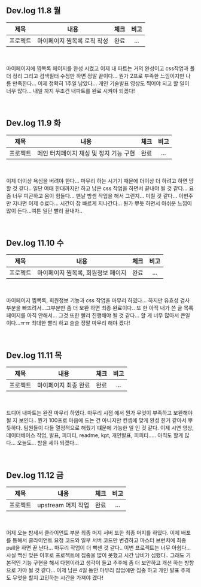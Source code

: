 ## Dev.log 11.8 월

  |제목|내용|체크|비고|
|:------:|:------:|:------:|:------:|
|프로젝트|마이페이지 찜목록 로직 작성|완료|...|


<br />

마이페이지에 찜목록 페이지를 완성 시켰고 이제 내 파트는 거의 완성이고 css작업과 폴더 정리 그리고 검색필터 수정만 하면 정말 끝이다... 뭔가 2프로 부족한 느낌이지만 나름 만족한다... 이제 정확히 1주일 남았다... 개인 기술발표 영상도 찍어야 되고 할 일이 너무 많다... 내일 까지 무조건 내파트를 완료 시켜야 되겠다!

<br />

## Dev.log 11.9 화

  |제목|내용|체크|비고|
|:------:|:------:|:------:|:------:|
|프로젝트|메인 터치페이지 재싱 및 정지 기능 구현|완료|...|


<br />

이제 더이상 욕심을 버려야 한다... 마무리 하는 시기기 때문에 더이상 더 하려고 하면 망할 것 같다.. 일단 여태 한대까지만 하고 남은 css 작업을 하면서 끝내야 될 것 같다... 요즘 너무 피곤하고 몸이 힘들다... 맨날 밤셈 작업을 해서 그런지... 미칠 것 같다... 이번주만 지나면 이제 수료다... 시간이 참 빠르게 지나간다... 뭔가 뿌듯 하면서 아쉬운 느낌이 많이 든다...여튼 일단 빨리 끝내자..


<br />

## Dev.log 11.10 수

  |제목|내용|체크|비고|
|:------:|:------:|:------:|:------:|
|프로젝트|마이페이지 찜목록, 회원정보 페이지|완료|...|


<br />

마이페이지 찜목록, 회원정보 기능과 css 작업을 마무리 하였다... 하지만 유효성 검사 부분을 빠뜨려서...그부분만 좀 더 보완 하면 최종 완료이다.. 또 한 아직 내가 쓴 글 목록 페이지를 아직 안해서... 그것 또한 빨리 진행해야 될 것 같다... 할 게 너무 많아서 큰일이다...ㅠㅠ 최대한 빨리 하고 슬슬 정말 마무리 해야 겠다!


<br />

## Dev.log 11.11 목

  |제목|내용|체크|비고|
|:------:|:------:|:------:|:------:|
|프로젝트|마이페이지 최종 완료|완료|...|


<br />

드디어 내파트는 완전 마무리 하였다. 마무리 시점 에서 뭔가 무엇이 부족하고 보완해야 될 지 보인다.. 뭔가 100프로 마음에 드는 건 아니지만 컨셉에 맞게 완성 한거 같아서 뿌듯하다. 팀원들이 다들 열정적으로 해줬기 떄문에 가능한 일 인 것 같다. 이제 시연 영상, 데이터베이스 작업, 발표, 피피티, readme, kpt, 개인발표, 피피티..... 아직도 할게 많다... 오늘도... 밤을 세야 되겠다...


<br />

## Dev.log 11.12 금

  |제목|내용|체크|비고|
|:------:|:------:|:------:|:------:|
|프로젝트|upstream 머지 작업|완료|...|


<br />

어제 오늘 밤세서 클라이언트 부분 최종 머지 서버 또한 최종 머지를 하였다. 이제 배포를 통해서 클라이언트 요청 코드와 일부 서버 코드만 변경하고 마스터 브런치에 최종 pull을 하면 끝 난다... 마무리 작업이 더 빡센 것 같다.. 이번 프로젝트는 너무 아쉽다... 사실 백신 맞은 이후로 프로젝트에 집중을 많이 못했고 시간 낭비가 심했다.. 그래도 기본적인 기능 구현을 해서 다행이라고 생각이 들고 추후에 좀 더 보안하고 개선 하는 방향으로 가야 될 것 같다... 이제 남은 4일 동안 마무리 잡업에만 집중 하고 개인 발표 주제도 무엇을 할지 고민하는 시간을 가져야 겠다!


<br />